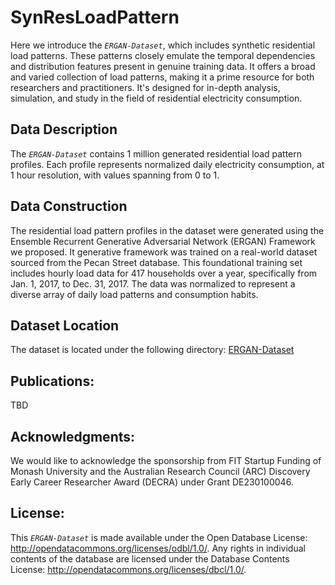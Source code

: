 # SynResLoadPattern

Here we introduce the *`ERGAN-Dataset`*, which includes synthetic residential load patterns. These patterns closely emulate the temporal dependencies and distribution features present in genuine training data. It offers a broad and varied collection of load patterns, making it a prime resource for both researchers and practitioners. It's designed for in-depth analysis, simulation, and study in the field of residential electricity consumption.


## Data Description
The *`ERGAN-Dataset`* contains 1 million generated residential load pattern profiles. Each profile represents normalized daily electricity consumption, at 1 hour resolution, with values spanning from 0 to 1.

## Data Construction
The residential load pattern profiles in the dataset were generated using the Ensemble Recurrent Generative Adversarial Network (ERGAN) Framework we proposed. It generative framework was trained on a real-world dataset sourced from the Pecan Street database. This foundational training set includes hourly load data for 417 households over a year, specifically from Jan. 1, 2017, to Dec. 31, 2017. The data was normalized to represent a diverse array of daily load patterns and consumption habits.

## Dataset Location
The dataset is located under the following directory: [ERGAN-Dataset](https://github.com/AdamLiang42/ERGAN-Dataset/tree/main/ergan_dataset)

## Publications:
<!-- Welcome to cite our publications on this project. -->
TBD


## Acknowledgments:
We would like to acknowledge the sponsorship from FIT Startup Funding of Monash University and the Australian Research Council (ARC) Discovery Early Career Researcher Award (DECRA) under Grant DE230100046.

## License:
This *`ERGAN-Dataset`* is made available under the Open Database License: http://opendatacommons.org/licenses/odbl/1.0/. Any rights in individual contents of the database are licensed under the Database Contents License: http://opendatacommons.org/licenses/dbcl/1.0/.
